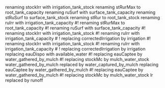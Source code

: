 renaming stockIrr with irrigation_tank_stock
renaming stRurMax to root_tank_capacity
renaming ruSurf with surface_tank_capacity
renaming stRuSurf to surface_tank_stock
renaming stRur to root_tank_stock
renaming ruIrr with irrigation_tank_capacity
            #! renaming stRurMax to root_tank_capacity
            #! renaming ruSurf with surface_tank_capacity
                #! renaming stockIrr with irrigation_tank_stock
    #! renaming ruIrr with irrigation_tank_capacity
                    # ! replacing correctedIrrigation by irrigation
                #! renaming stockIrr with irrigation_tank_stock
                #! renaming ruIrr with irrigation_tank_capacity
                # ! replacing correctedIrrigation by irrigation
                replacing eauDispo with available_water
                #! replacing eauCaptee by water_gathered_by_mulch
    #! replacing stockMc by mulch_water_stock
    water_gathered_by_mulch replaced by water_captured_by_mulch
    replacing eauCaptee by water_gathered_by_mulch
        #! replacing eauCaptee by water_gathered_by_mulch
    #! replacing stockMc by mulch_water_stock
    lr replaced by runoff